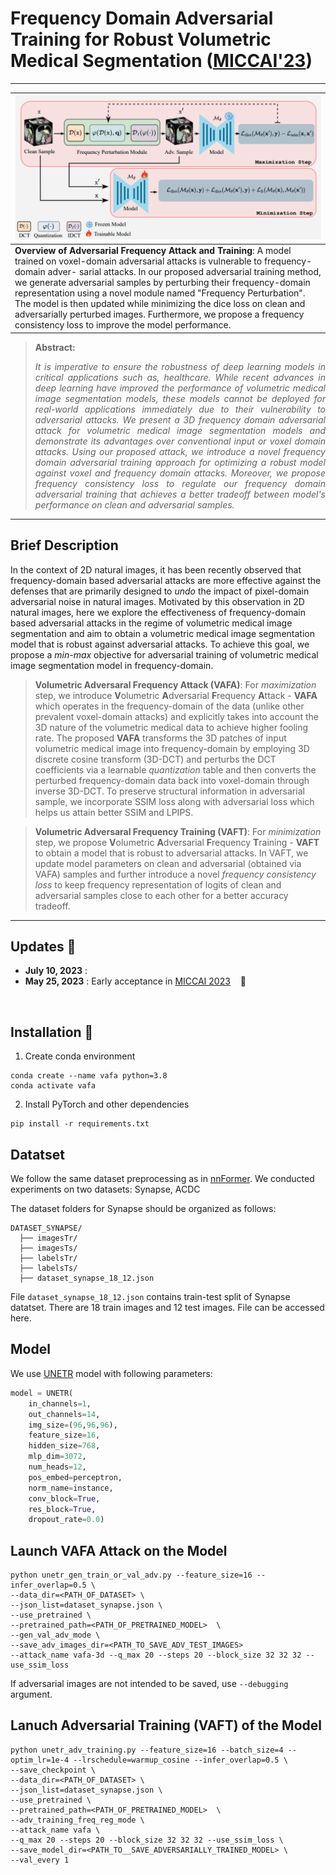 # Frequency Domain Adversarial Training for Robust Volumetric Medical Segmentation ([MICCAI'23](https://conferences.miccai.org/2023/en/))

<hr />

| ![main figure](/media/vafa_vaft.png)|
|:--| 
| **Overview of Adversarial Frequency Attack and Training**: A model trained on voxel-domain adversarial attacks is vulnerable to frequency-domain adver- sarial attacks. In our proposed adversarial training method, we generate adversarial samples by perturbing their frequency-domain representation using a novel module named "Frequency Perturbation". The model is then updated while minimizing the dice loss on clean and adversarially perturbed images. Furthermore, we propose a frequency consistency loss to improve the model performance. |


> **Abstract:** <p style="text-align: justify;">*It is imperative to ensure the robustness of deep learning models in critical applications such as, healthcare. While recent advances in deep learning have improved the performance of volumetric medical image segmentation models, these models cannot be deployed for real-world applications immediately due to their vulnerability to adversarial attacks. We present a 3D frequency domain adversarial attack for volumetric medical image segmentation models and demonstrate its advantages over conventional input or voxel domain attacks. Using our proposed attack, we introduce a novel frequency domain adversarial training approach for optimizing a robust model against voxel and frequency domain attacks.  Moreover, we propose frequency consistency loss to regulate our frequency domain adversarial training that achieves a better tradeoff between model's performance on clean and adversarial samples.* </p>
<hr />

## Brief Description
In the context of 2D natural images, it has been recently observed that frequency-domain based adversarial attacks are more effective against the defenses that are primarily designed to *undo* the impact of pixel-domain adversarial noise in natural images. Motivated by this observation in 2D natural images, here we explore the effectiveness of frequency-domain based adversarial attacks in the regime of volumetric medical image segmentation and aim to obtain a volumetric medical image segmentation model that is robust against adversarial attacks. To achieve this goal, we propose a *min-max* objective for adversarial training of volumetric medical image segmentation model in frequency-domain. 

> **Volumetric Adversaral Frequency Attack (VAFA)**: For *maximization* step, we introduce **V**olumetric **A**dversarial **F**requency **A**ttack - **VAFA** which operates in the frequency-domain of the data (unlike other prevalent voxel-domain attacks) and explicitly takes into account the 3D nature of the volumetric medical data to achieve higher fooling rate. The proposed **VAFA** transforms the 3D patches of input volumetric medical image into frequency-domain by employing 3D discrete cosine transform (3D-DCT) and perturbs the DCT coefficients via a learnable *quantization* table and then converts the perturbed frequency-domain data back into voxel-domain through inverse 3D-DCT. To preserve structural information in adversarial sample, we incorporate SSIM loss along with adversarial loss which helps us attain better SSIM and LPIPS. 

> **Volumetric Adversaral Frequency Training (VAFT)**: For *minimization* step, we propose **V**olumetric **A**dversarial **F**requency **T**raining - **VAFT** to obtain a model that is robust to adversarial attacks. In VAFT, we update model parameters on clean and adversarial (obtained via VAFA) samples and further introduce a novel *frequency consistency loss* to keep frequency representation of logits of clean and adversarial samples close to each other for a better accuracy tradeoff.
<hr />

## Updates :loudspeaker:
- **July 10, 2023** : 
- **May 25, 2023** : Early acceptance in [MICCAI 2023](https://conferences.miccai.org/2023/en/)  &nbsp;&nbsp; :confetti_ball:


<br>

## Installation :wrench:
1. Create conda environment
```shell
conda create --name vafa python=3.8
conda activate vafa
```
2. Install PyTorch and other dependencies
```shell
pip install -r requirements.txt
```

## Datatset
We follow the same dataset preprocessing as in [nnFormer](https://github.com/282857341/nnFormer). We conducted experiments on two datasets: Synapse, ACDC

The dataset folders for Synapse should be organized as follows: 

```
DATASET_SYNAPSE/
  ├── imagesTr/
  ├── imagesTs/
  ├── labelsTr/
  ├── labelsTs/
  ├── dataset_synapse_18_12.json
 ```
File `dataset_synapse_18_12.json` contains train-test split of Synapse datatset. There are 18 train images and 12 test images. File can be accessed here. 

## Model
We use [UNETR](https://openaccess.thecvf.com/content/WACV2022/papers/Hatamizadeh_UNETR_Transformers_for_3D_Medical_Image_Segmentation_WACV_2022_paper.pdf) model with following parameters:
```python
model = UNETR(
    in_channels=1,
    out_channels=14,
    img_size=(96,96,96),
    feature_size=16,
    hidden_size=768,
    mlp_dim=3072,
    num_heads=12,
    pos_embed=perceptron,
    norm_name=instance,
    conv_block=True,
    res_block=True,
    dropout_rate=0.0)

```

## Launch VAFA Attack on the Model
```shell
python unetr_gen_train_or_val_adv.py --feature_size=16 --infer_overlap=0.5 \
--data_dir=<PATH_OF_DATASET> \
--json_list=dataset_synapse.json \
--use_pretrained \
--pretrained_path=<PATH_OF_PRETRAINED_MODEL>  \
--gen_val_adv_mode \
--save_adv_images_dir=<PATH_TO_SAVE_ADV_TEST_IMAGES>
--attack_name vafa-3d --q_max 20 --steps 20 --block_size 32 32 32 --use_ssim_loss
```
If adversarial images are not intended to be saved, use `--debugging` argument.

## Lanuch Adversarial Training (VAFT) of the Model
```shell
python unetr_adv_training.py --feature_size=16 --batch_size=4 --optim_lr=1e-4 --lrschedule=warmup_cosine --infer_overlap=0.5 \
--save_checkpoint \
--data_dir=<PATH_OF_DATASET> \
--json_list=dataset_synapse.json \
--use_pretrained \
--pretrained_path=<PATH_OF_PRETRAINED_MODEL>  \
--adv_training_freq_reg_mode \
--attack_name vafa \
--q_max 20 --steps 20 --block_size 32 32 32 --use_ssim_loss \
--save_model_dir=<PATH_TO__SAVE_ADVERSARIALLY_TRAINED_MODEL> \
--val_every 1
```
